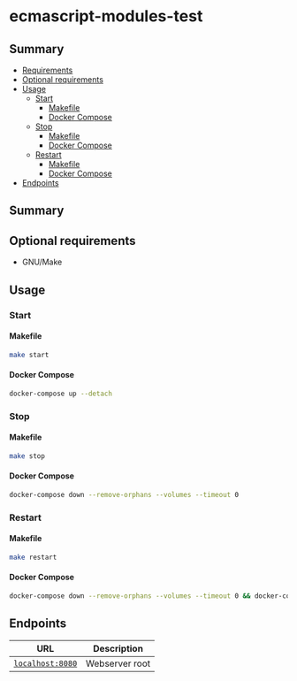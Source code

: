 # ecmascript-modules-test

## Summary

- [Requirements](#requirements)
- [Optional requirements](#optional-requirements)
- [Usage](#usage)
  - [Start](#start)
    - [Makefile](#makefile)
    - [Docker Compose](#docker-compose)
  - [Stop](#stop)
    - [Makefile](#makefile-1)
    - [Docker Compose](#docker-compose-1)
  - [Restart](#restart)
    - [Makefile](#makefile-2)
    - [Docker Compose](#docker-compose-2)
- [Endpoints](#endpoints)

## Summary

## Optional requirements

- GNU/Make

## Usage

### Start

#### Makefile

```bash
make start
```

#### Docker Compose

```bash
docker-compose up --detach
```

### Stop

#### Makefile

```bash
make stop
```

#### Docker Compose

```bash
docker-compose down --remove-orphans --volumes --timeout 0
```

### Restart

#### Makefile

```bash
make restart
```

#### Docker Compose

```bash
docker-compose down --remove-orphans --volumes --timeout 0 && docker-compose up --detach
```

## Endpoints

URL | Description
---|---
[`localhost:8080`](http://localhost:8080) | Webserver root
